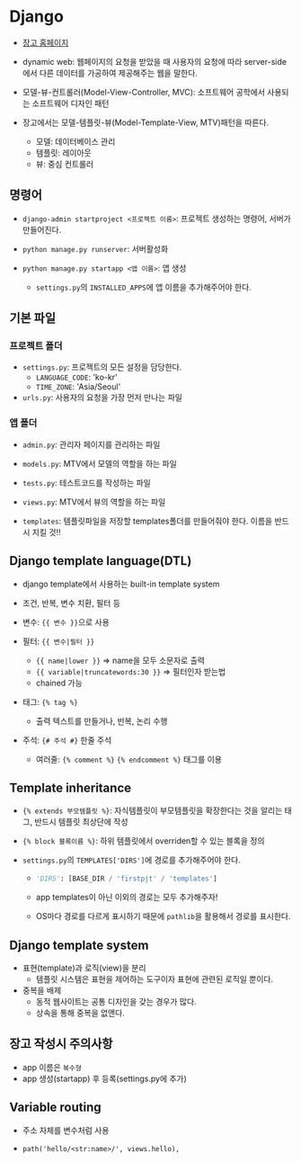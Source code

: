 # Django

- [장고 홈페이지](https://www.djangoproject.com/)

- dynamic web: 웹페이지의 요청을 받았을 때 사용자의 요청에 따라 server-side에서 다른 데이터를 가공하여 제공해주는 웹을 말한다.

- 모델-뷰-컨트롤러(Model-View-Controller, MVC): 소프트웨어 공학에서 사용되는 소프트웨어 디자인 패턴

- 장고에서는 모델-템플릿-뷰(Model-Template-View, MTV)패턴을 따른다.
  - 모델: 데이터베이스 관리
  - 템플릿: 레이아웃
  - 뷰: 중심 컨트롤러



## 명령어

- `django-admin startproject <프로젝트 이름>`: 프로젝트 생성하는 명령어, 서버가 만들어진다.

- `python manage.py runserver`: 서버활성화
- `python manage.py startapp <앱 이름>`: 앱 생성
  - `settings.py`의 `INSTALLED_APPS`에 앱 이름을 추가해주어야 한다.



## 기본 파일

### 프로젝트 폴더

- `settings.py`: 프로젝트의 모든 설정을 담당한다.
  - `LANGUAGE_CODE`: 'ko-kr'
  - `TIME_ZONE`: 'Asia/Seoul'
- `urls.py`: 사용자의 요청을 가장 먼저 만나는 파일

### 앱 폴더

- `admin.py`: 관리자 페이지를 관리하는 파일
- `models.py`: MTV에서 모델의 역할을 하는 파일
- `tests.py`: 테스트코드를 작성하는 파일
- `views.py`: MTV에서 뷰의 역할을 하는 파일

- `templates`: 템플릿파일을 저장할 templates폴더를 만들어줘야 한다. 이름을 반드시 지킬 것!!



## Django template language(DTL)

- django template에서 사용하는 built-in template system

- 조건, 반복, 변수 치환, 필터 등
- 변수: `{{ 변수 }}`으로 사용
- 필터: `{{ 변수|필터 }}`
  - `{{ name|lower }}` => name을 모두 소문자로 출력
  - `{{ variable|truncatewords:30 }}` => 필터인자 받는법
  - chained 가능
- 태그: `{% tag %}`
  - 출력 텍스트를 만들거나, 반복, 논리 수행
- 주석: `{# 주석 #}` 한줄 주석
  - 여러줄: `{% comment %}` `{% endcomment %}` 태그를 이용



## Template inheritance

- `{% extends 부모템플릿 %}`: 자식템플릿이 부모템플릿을 확장한다는 것을 알리는 태그, 반드시 템플릿 최상단에 작성
- `{% block 블록이름 %}`: 하위 템플릿에서 overriden할 수 있는 블록을 정의

- `settings.py`의 `TEMPLATES['DIRS']`에 경로를 추가해주어야 한다.

  - ```python
    'DIRS': [BASE_DIR / 'firstpjt' / 'templates']
    ```

  - app templates이 아닌 이외의 경로는 모두 추가해주자!

  - OS마다 경로를 다르게 표시하기 때문에 `pathlib`을 활용해서 경로를 표시한다.



## Django template system

- 표현(template)과 로직(view)을 분리
  - 템플릿 시스템은 표현을 제어하는 도구이자 표현에 관련된 로직일 뿐이다.
- 중복을 배제
  - 동적 웹사이트는 공통 디자인을 갖는 경우가 많다.
  - 상속을 통해 중복을 없앤다.



## 장고 작성시 주의사항

- app 이름은 `복수형`
- app 생성(startapp) 후 등록(settings.py에 추가)



## Variable routing

- 주소 자체를 변수처럼 사용

- `path('hello/<str:name>/', views.hello),`